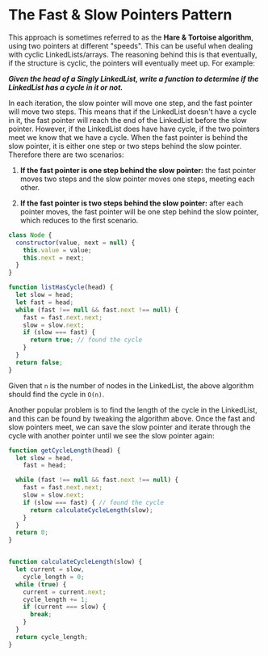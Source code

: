 # The Fast & Slow Pointers Pattern

This approach is sometimes referred to as the **Hare & Tortoise algorithm**,
using two pointers at different "speeds". This can be useful when dealing with
cyclic LinkedLists/arrays. The reasoning behind this is that eventually, if the
structure is cyclic, the pointers will eventually meet up. For example:

**_Given the head of a Singly LinkedList, write a function to determine if the LinkedList has a cycle in it or not._**

In each iteration, the slow pointer will move one step, and the fast pointer will
move two steps. This means that if the LinkedList doesn't have a cycle in it, the
fast pointer will reach the end of the LinkedList before the slow pointer. However,
if the LinkedList does have have cycle, if the two pointers meet we know that we
have a cycle. When the fast pointer is behind the slow pointer, it is either one
step or two steps behind the slow pointer. Therefore there are two scenarios:

1. **If the fast pointer is one step behind the slow pointer:** the fast pointer
moves two steps and the slow pointer moves one steps, meeting each other.

2. **If the fast pointer is two steps behind the slow pointer:** after each
pointer moves, the fast pointer will be one step behind the slow pointer, which
reduces to the first scenario.

```js
class Node {
  constructor(value, next = null) {
    this.value = value;
    this.next = next;
  }
}

function listHasCycle(head) {
  let slow = head;
  let fast = head;
  while (fast !== null && fast.next !== null) {
    fast = fast.next.next;
    slow = slow.next;
    if (slow === fast) {
      return true; // found the cycle
    }
  }
  return false;
}
```

Given that `n` is the number of nodes in the LinkedList, the above algorithm
should find the cycle in `O(n)`.

Another popular problem is to find the length of the cycle in the LinkedList, and
this can be found by tweaking the algorithm above. Once the fast and slow pointers
meet, we can save the slow pointer and iterate through the cycle with another
pointer until we see the slow pointer again:

```js
function getCycleLength(head) {
  let slow = head,
    fast = head;

  while (fast !== null && fast.next !== null) {
    fast = fast.next.next;
    slow = slow.next;
    if (slow === fast) { // found the cycle
      return calculateCycleLength(slow);
    }
  }
  return 0;
}


function calculateCycleLength(slow) {
  let current = slow,
    cycle_length = 0;
  while (true) {
    current = current.next;
    cycle_length += 1;
    if (current === slow) {
      break;
    }
  }
  return cycle_length;
}
```
